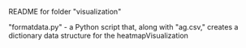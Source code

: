 README for folder "visualization"

"formatdata.py" - a Python script that, along with "ag.csv,"
creates a dictionary data structure for the
heatmapVisualization